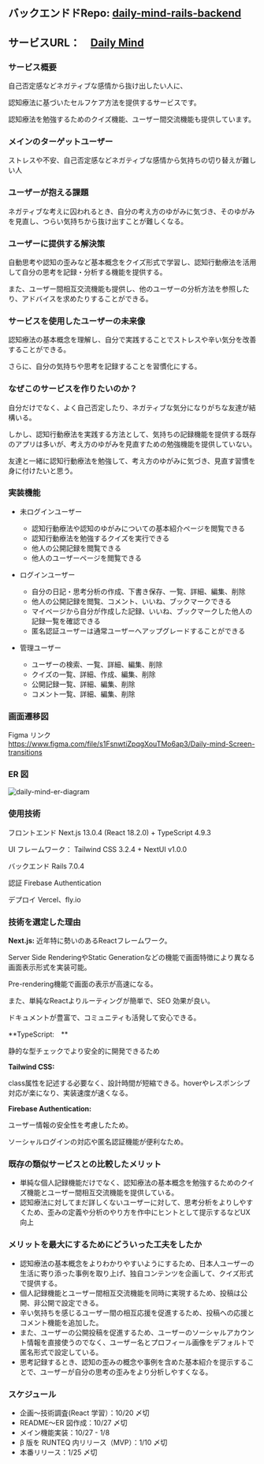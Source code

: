 ## バックエンドドRepo: [daily-mind-rails-backend](https://github.com/lei900/daily-mind-rails-backend)
## サービスURL：　[Daily Mind](https://www.idailymind.com/)

### サービス概要

自己否定感などネガティブな感情から抜け出したい人に、

認知療法に基づいたセルフケア方法を提供するサービスです。

認知療法を勉強するためのクイズ機能、ユーザー間交流機能も提供しています。

### メインのターゲットユーザー

ストレスや不安、自己否定感などネガティブな感情から気持ちの切り替えが難しい人

### ユーザーが抱える課題

ネガティブな考えに囚われるとき、自分の考え方のゆがみに気づき、そのゆがみを見直し、つらい気持ちから抜け出すことが難しくなる。

### ユーザーに提供する解決策

自動思考や認知の歪みなど基本概念をクイズ形式で学習し、認知行動療法を活用して自分の思考を記録・分析する機能を提供する。

また、ユーザー間相互交流機能も提供し、他のユーザーの分析方法を参照したり、アドバイスを求めたりすることができる。

### サービスを使用したユーザーの未来像

認知療法の基本概念を理解し、自分で実践することでストレスや辛い気分を改善することができる。

さらに、自分の気持ちや思考を記録することを習慣化にする。

### なぜこのサービスを作りたいのか？

自分だけでなく、よく自己否定したり、ネガティブな気分になりがちな友達が結構いる。

しかし、認知行動療法を実践する方法として、気持ちの記録機能を提供する既存のアプリは多いが、考え方のゆがみを見直すための勉強機能を提供していない。

友達と一緒に認知行動療法を勉強して、考え方のゆがみに気づき、見直す習慣を身に付けたいと思う。

### 実装機能

- 未ログインユーザー

  - 認知行動療法や認知のゆがみについての基本紹介ページを閲覧できる
  - 認知行動療法を勉強するクイズを実行できる
  - 他人の公開記録を閲覧できる
  - 他人のユーザーページを閲覧できる

- ログインユーザー

  - 自分の日記・思考分析の作成、下書き保存、一覧、詳細、編集、削除
  - 他人の公開記録を閲覧、コメント、いいね、ブックマークできる
  - マイページから自分が作成した記録、いいね、ブックマークした他人の記録一覧を確認できる
  - 匿名認証ユーザーは通常ユーザーへアップグレードすることができる

- 管理ユーザー

  - ユーザーの検索、一覧、詳細、編集、削除
  - クイズの一覧、詳細、作成、編集、削除
  - 公開記録一覧、詳細、編集、削除
  - コメント一覧、詳細、編集、削除

### 画面遷移図

Figma リンク  
https://www.figma.com/file/s1FsnwtiZpqgXouTMo6ap3/Daily-mind-Screen-transitions

### ER 図

![daily-mind-er-diagram](https://user-images.githubusercontent.com/97896554/216803080-79797fad-cbcc-481b-8a5e-d86093540e49.png)

### 使用技術

フロントエンド
Next.js 13.0.4 (React 18.2.0) + TypeScript 4.9.3

UI フレームワーク： Tailwind CSS 3.2.4 + NextUI v1.0.0

バックエンド
Rails 7.0.4

認証
Firebase Authentication

デプロイ
Vercel、fly.io

### 技術を選定した理由

**Next.js:** 
近年特に勢いのあるReactフレームワーク。

Server Side RenderingやStatic Generationなどの機能で画面特徴により異なる画面表示形式を実装可能。

Pre-rendering機能で画面の表示が高速になる。

また、単純なReactよりルーティングが簡単で、SEO 効果が良い。

ドキュメントが豊富で、コミュニティも活発して安心できる。

**TypeScript:　**

静的な型チェックでより安全的に開発できるため

**Tailwind CSS:** 

class属性を記述する必要なく、設計時間が短縮できる。hoverやレスポンシブ対応が楽になり、実装速度が速くなる。

**Firebase Authentication:** 

ユーザー情報の安全性を考慮したため。

ソーシャルログインの対応や匿名認証機能が便利なため。

### 既存の類似サービスとの比較したメリット

- 単純な個人記録機能だけでなく、認知療法の基本概念を勉強するためのクイズ機能とユーザー間相互交流機能を提供している。
- 認知療法に対してまだ詳しくないユーザーに対して、思考分析をよりしやすくため、歪みの定義や分析のやり方を作中にヒントとして提示するなどUX向上

### メリットを最大にするためにどういった工夫をしたか

- 認知療法の基本概念をよりわかりやすいようにするため、日本人ユーザーの生活に寄り添った事例を取り上げ、独自コンテンツを企画して、クイズ形式で提供する。
- 個人記録機能とユーザー間相互交流機能を同時に実現するため、投稿は公開、非公開で設定できる。
- 辛い気持ちを感じるユーザー間の相互応援を促進するため、投稿への応援とコメント機能を追加した。
- また、ユーザーの公開投稿を促進するため、ユーザーのソーシャルアカウント情報を直接使うのでなく、ユーザー名とプロフィール画像をデフォルトで匿名形式で設定している。
- 思考記録するとき、認知の歪みの概念や事例を含めた基本紹介を提示することで、ユーザーが自分の思考の歪みをより分析しやすくなる。

### スケジュール

- 企画〜技術調査(React 学習）：10/20 〆切
- README〜ER 図作成：10/27 〆切
- メイン機能実装：10/27 - 1/8
- β 版を RUNTEQ 内リリース（MVP）：1/10 〆切
- 本番リリース：1/25 〆切
